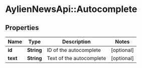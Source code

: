 # AylienNewsApi::Autocomplete

## Properties
Name | Type | Description | Notes
------------ | ------------- | ------------- | -------------
**id** | **String** | ID of the autocomplete | [optional] 
**text** | **String** | Text of the autocomplete | [optional] 


